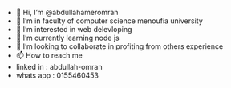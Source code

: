 - 👋 Hi, I’m @abdullahameromran
- 👋 I’m in faculty of computer science menoufia university
- 👀 I’m interested in web delevloping
- 🌱 I’m currently learning node js
- 💞️ I’m looking to collaborate in profiting from others experience
- 📫 How to reach me 
- linked in : abdullah-omran
- whats app : 0155460453

